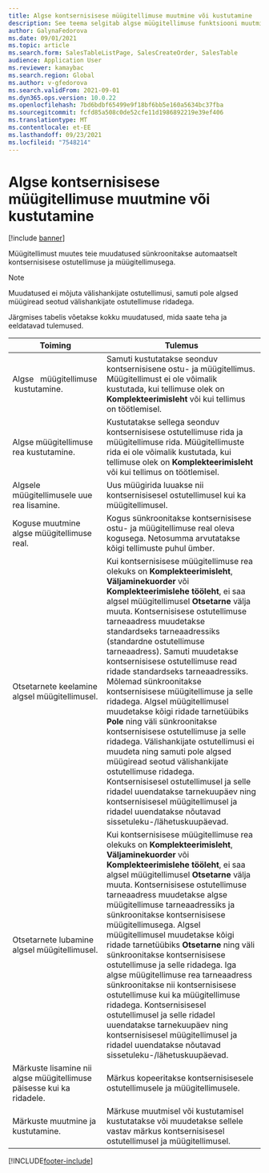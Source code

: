 ```yaml
---
title: Algse kontsernisisese müügitellimuse muutmine või kustutamine
description: See teema selgitab algse müügitellimuse funktsiooni muutmist ja kustutamist
author: GalynaFedorova
ms.date: 09/01/2021
ms.topic: article
ms.search.form: SalesTableListPage, SalesCreateOrder, SalesTable
audience: Application User
ms.reviewer: kamaybac
ms.search.region: Global
ms.author: v-gfedorova
ms.search.validFrom: 2021-09-01
ms.dyn365.ops.version: 10.0.22
ms.openlocfilehash: 7bd6bdbf65499e9f18bf6bb5e160a5634bc37fba
ms.sourcegitcommit: fcfd85a508c0de52cfe11d1986892219e39ef406
ms.translationtype: MT
ms.contentlocale: et-EE
ms.lasthandoff: 09/23/2021
ms.locfileid: "7548214"
---
```

# <a name="change-or-delete-an-original-intercompany-sales-order"></a>Algse kontsernisisese müügitellimuse muutmine või kustutamine

[!include [banner](../../includes/banner.md)]

Müügitellimust muutes teie muudatused sünkroonitakse automaatselt kontsernisisese ostutellimuse ja müügitellimusega.

> [!NOTE]
> Muudatused ei mõjuta välishankijate ostutellimusi, samuti pole algsed müügiread seotud välishankijate ostutellimuse ridadega.

Järgmises tabelis võetakse kokku muudatused, mida saate teha ja eeldatavad tulemused.

| Toiming | Tulemus |
|---|---|
| Algse&nbsp;&nbsp;&nbsp;müügitellimuse &nbsp;kustutamine. | Samuti kustutatakse seonduv kontsernisisene ostu- ja müügitellimus. Müügitellimust ei ole võimalik kustutada, kui tellimuse olek on **Komplekteerimisleht** või kui tellimus on töötlemisel. |
| Algse müügitellimuse rea kustutamine. | Kustutatakse sellega seonduv kontsernisisese ostutellimuse rida ja müügitellimuse rida. Müügitellimuste rida ei ole võimalik kustutada, kui tellimuse olek on **Komplekteerimisleht** või kui tellimus on töötlemisel. |
| Algsele müügitellimusele uue rea lisamine. | Uus müügirida luuakse nii kontsernisisesel ostutellimusel kui ka müügitellimusel. |
| Koguse muutmine algse müügitellimuse real. | Kogus sünkroonitakse kontsernisisese ostu- ja müügitellimuse real oleva kogusega. Netosumma arvutatakse kõigi tellimuste puhul ümber. |
| Otsetarnete keelamine algsel müügitellimusel. | Kui kontsernisisese müügitellimuse rea olekuks on **Komplekteerimisleht**, **Väljaminekuorder** või **Komplekteerimislehe tööleht**, ei saa algsel müügitellimusel **Otsetarne** välja muuta. Kontsernisisese ostutellimuse tarneaadress muudetakse standardseks tarneaadressiks (standardne ostutellimuse tarneaadress). Samuti muudetakse kontsernisisese ostutellimuse read ridade standardseks tarneaadressiks. Mõlemad sünkroonitakse kontsernisisese müügitellimuse ja selle ridadega. Algsel müügitellimusel muudetakse kõigi ridade tarnetüübiks **Pole** ning väli sünkroonitakse kontsernisisese ostutellimuse ja selle ridadega. Välishankijate ostutellimusi ei muudeta ning samuti pole algsed müügiread seotud välishankijate ostutellimuse ridadega. Kontsernisisesel ostutellimusel ja selle ridadel uuendatakse tarnekuupäev ning kontsernisisesel müügitellimusel ja ridadel uuendatakse nõutavad sissetuleku-/lähetuskuupäevad. |
| Otsetarnete lubamine algsel müügitellimusel. | Kui kontsernisisese müügitellimuse rea olekuks on **Komplekteerimisleht**, **Väljaminekuorder** või **Komplekteerimislehe tööleht**, ei saa algsel müügitellimusel **Otsetarne** välja muuta. Kontsernisisese ostutellimuse tarneaadress muudetakse algse müügitellimuse tarneaadressiks ja sünkroonitakse kontsernisisese müügitellimusega. Algsel müügitellimusel muudetakse kõigi ridade tarnetüübiks **Otsetarne** ning väli sünkroonitakse kontsernisisese ostutellimuse ja selle ridadega. Iga algse müügitellimuse rea tarneaadress sünkroonitakse nii kontsernisisese ostutellimuse kui ka müügitellimuse ridadega. Kontsernisisesel ostutellimusel ja selle ridadel uuendatakse tarnekuupäev ning kontsernisisesel müügitellimusel ja ridadel uuendatakse nõutavad sissetuleku-/lähetuskuupäevad. |
| Märkuste lisamine nii algse müügitellimuse päisesse kui ka ridadele. | Märkus kopeeritakse kontsernisisesele ostutellimusele ja müügitellimusele. |
| Märkuste muutmine ja kustutamine. | Märkuse muutmisel või kustutamisel kustutatakse või muudetakse sellele vastav märkus kontsernisisesel ostutellimusel ja müügitellimusel. |

[!INCLUDE[footer-include](../../includes/footer-banner.md)]
